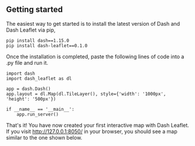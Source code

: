 ## Getting started

The easiest way to get started is to install the latest version of Dash and Dash Leaflet via pip,

```
pip install dash==1.15.0
pip install dash-leaflet==0.1.0
```

Once the installation is completed, paste the following lines of code into a .py file and run it.

````
import dash
import dash_leaflet as dl

app = dash.Dash()
app.layout = dl.Map(dl.TileLayer(), style={'width': '1000px', 'height': '500px'})

if __name__ == '__main__':
    app.run_server()    
````

That's it! You have now created your first interactive map with Dash Leaflet. If you visit http://127.0.0.1:8050/ in your browser, you should see a map similar to the one shown below. 
